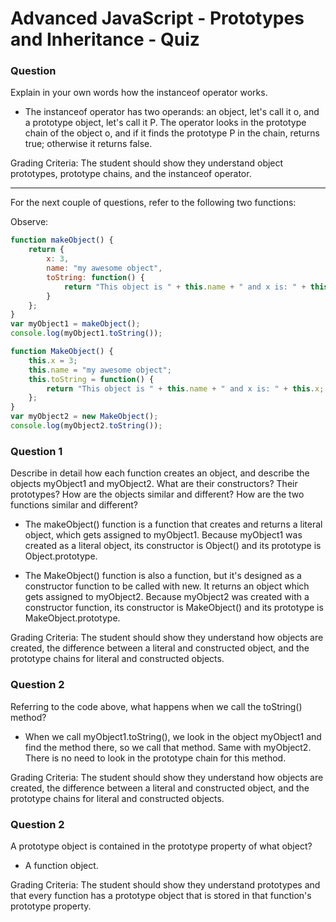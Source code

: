 # Advanced JavaScript - Prototypes and Inheritance - Quiz


### Question
Explain in your own words how the instanceof operator works.

- The instanceof operator has two operands: an object, let's call it o, and a prototype object, let's call it P. The operator looks in the prototype chain of the object o, and if it finds the prototype P in the chain, returns true; otherwise it returns false.

Grading Criteria: The student should show they understand object prototypes, prototype chains, and the instanceof operator.

---

For the next couple of questions, refer to the following two functions:

Observe:

```js
function makeObject() {
    return {
        x: 3,
        name: "my awesome object",
        toString: function() {
            return "This object is " + this.name + " and x is: " + this.x;
        }
    };
}
var myObject1 = makeObject();
console.log(myObject1.toString());

function MakeObject() {
    this.x = 3;
    this.name = "my awesome object";
    this.toString = function() {
        return "This object is " + this.name + " and x is: " + this.x;
    };
}
var myObject2 = new MakeObject();
console.log(myObject2.toString());
```

### Question 1
Describe in detail how each function creates an object, and describe the objects myObject1 and myObject2. What are their constructors? Their prototypes? How are the objects similar and different? How are the two functions similar and different?

 - The makeObject() function is a function that creates and returns a literal object, which gets assigned to myObject1. Because myObject1 was created as a literal object, its constructor is Object() and its prototype is Object.prototype.

 - The MakeObject() function is also a function, but it's designed as a constructor function to be called with new. It returns an object which gets assigned to myObject2. Because myObject2 was created with a constructor function, its constructor is MakeObject() and its prototype is MakeObject.prototype.

Grading Criteria: The student should show they understand how objects are created, the difference between a literal and constructed object, and the prototype chains for literal and constructed objects.

### Question 2
Referring to the code above, what happens when we call the toString() method?

- When we call myObject1.toString(), we look in the object myObject1 and find the method there, so we call that method. Same with myObject2. There is no need to look in the prototype chain for this method.

Grading Criteria: The student should show they understand how objects are created, the difference between a literal and constructed object, and the prototype chains for literal and constructed objects.

### Question 2
A prototype object is contained in the prototype property of what object?

- A function object.

Grading Criteria: The student should show they understand prototypes and that every function has a prototype object that is stored in that function's prototype property.
